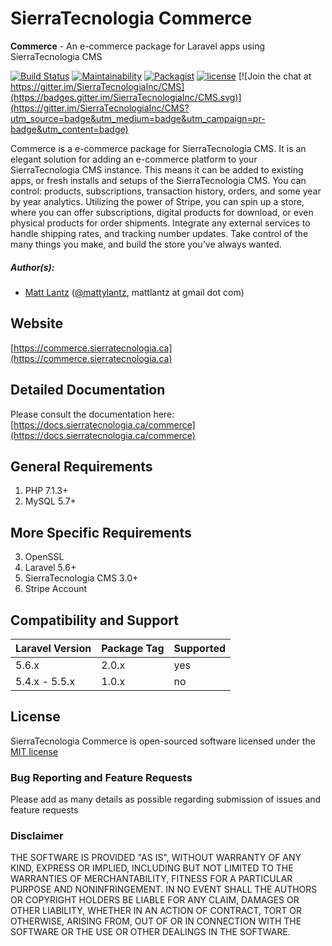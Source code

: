 # SierraTecnologia Commerce

**Commerce** - An e-commerce package for Laravel apps using SierraTecnologia CMS

[![Build Status](https://travis-ci.org/SierraTecnologiaInc/Commerce.svg?branch=master)](https://travis-ci.org/SierraTecnologiaInc/Commerce)
[![Maintainability](https://api.codeclimate.com/v1/badges/f28b73ebf600f2db7f48/maintainability)](https://codeclimate.com/github/SierraTecnologiaInc/Commerce/maintainability)
[![Packagist](https://img.shields.io/packagist/dt/sierratecnologia/commerce.svg?maxAge=2592000)](https://packagist.org/packages/sierratecnologia/commerce)
[![license](https://img.shields.io/github/license/mashape/apistatus.svg?maxAge=2592000)](https://packagist.org/packages/sierratecnologia/commerce)
[![Join the chat at https://gitter.im/SierraTecnologiaInc/CMS](https://badges.gitter.im/SierraTecnologiaInc/CMS.svg)](https://gitter.im/SierraTecnologiaInc/CMS?utm_source=badge&utm_medium=badge&utm_campaign=pr-badge&utm_content=badge)

Commerce is a e-commerce package for SierraTecnologia CMS. It is an elegant solution for adding an e-commerce platform to your SierraTecnologia CMS instance. This means it can be added to existing apps, or fresh installs and setups of the SierraTecnologia CMS.
You can control: products, subscriptions, transaction history, orders, and some year by year analytics. Utilizing the power of Stripe, you can spin up a store, where you can offer subscriptions, digital products for download, or even physical products for order shipments. Integrate any external services to handle shipping rates, and tracking number updates. Take control of the many things you make, and build the store you've always wanted.

##### Author(s):
* [Matt Lantz](https://github.com/mlantz) ([@mattylantz](http://twitter.com/mattylantz), mattlantz at gmail dot com)

## Website
[https://commerce.sierratecnologia.ca](https://commerce.sierratecnologia.ca)

## Detailed Documentation
Please consult the documentation here: [https://docs.sierratecnologia.ca/commerce](https://docs.sierratecnologia.ca/commerce)

## General Requirements
1. PHP 7.1.3+
2. MySQL 5.7+

## More Specific Requirements
3. OpenSSL
4. Laravel 5.6+
5. SierraTecnologia CMS 3.0+
6. Stripe Account

## Compatibility and Support
| Laravel Version | Package Tag | Supported |
|-----------------|-------------|-----------|
| 5.6.x | 2.0.x | yes |
| 5.4.x - 5.5.x | 1.0.x | no |

## License
SierraTecnologia Commerce is open-sourced software licensed under the [MIT license](http://opensource.org/licenses/MIT)

### Bug Reporting and Feature Requests
Please add as many details as possible regarding submission of issues and feature requests

### Disclaimer
THE SOFTWARE IS PROVIDED "AS IS", WITHOUT WARRANTY OF ANY KIND, EXPRESS OR IMPLIED, INCLUDING BUT NOT LIMITED TO THE WARRANTIES OF MERCHANTABILITY, FITNESS FOR A PARTICULAR PURPOSE AND NONINFRINGEMENT. IN NO EVENT SHALL THE AUTHORS OR COPYRIGHT HOLDERS BE LIABLE FOR ANY CLAIM, DAMAGES OR OTHER LIABILITY, WHETHER IN AN ACTION OF CONTRACT, TORT OR OTHERWISE, ARISING FROM, OUT OF OR IN CONNECTION WITH THE SOFTWARE OR THE USE OR OTHER DEALINGS IN THE SOFTWARE.
